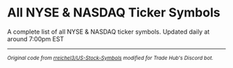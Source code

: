 # All NYSE & NASDAQ Ticker Symbols
A complete list of all NYSE & NASDAQ ticker symbols. Updated daily at around 7:00pm EST

--- 
<sup>*Original code from [rreichel3/US-Stock-Symbols](https://github.com/rreichel3/US-Stock-Symbols) modified for Trade Hub's Discord bot.*</sup>
